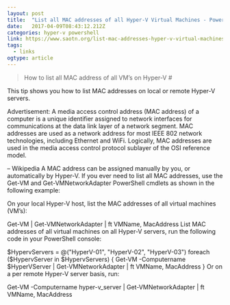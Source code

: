 ```yaml
---
layout: post 
title:  "List all MAC addresses of all Hyper-V Virtual Machines - PowerShell - Sysadmins of the North" 
date:   2017-04-09T08:43:12.212Z 
categories: hyper-v powershell
link: https://www.saotn.org/list-mac-addresses-hyper-v-virtual-machines/ 
tags:
  - links
ogtype: article 
---
```


> How to list all MAC address of all VM’s on Hyper-V #

This tip shows you how to list MAC addresses on local or remote Hyper-V servers.

Advertisement:
A media access control address (MAC address) of a computer is a unique identifier assigned to network interfaces for communications at the data link layer of a network segment. MAC addresses are used as a network address for most IEEE 802 network technologies, including Ethernet and WiFi. Logically, MAC addresses are used in the media access control protocol sublayer of the OSI reference model.

– Wikipedia
A MAC address can be assigned manually by you, or automatically by Hyper-V. If you ever need to list all MAC addresses, use the Get-VM and Get-VMNetworkAdapter PowerShell cmdlets as shown in the following example:

On your local Hyper-V host, list the MAC addresses of all virtual machines (VM’s):

Get-VM | Get-VMNetworkAdapter | ft VMName, MacAddress
List MAC addresses of all virtual machines on all Hyper-V servers, run the following code in your PowerShell console:

$HypervServers = @("HyperV-01", "HyperV-02", "HyperV-03")
foreach ($HypervServer in $HypervServers) {
  Get-VM -Computername $HyperVServer | Get-VMNetworkAdapter | ft VMName, MacAddress
}
Or on a per remote Hyper-V server basis, run:

Get-VM -Computername hyper-v_server | Get-VMNetworkAdapter | ft VMName, MacAddress